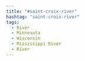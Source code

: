 ```yaml
---
title: "#saint-croix-river"
hashtag: "saint-croix-river"
tags:
  - River
  - Minnesota
  - Wisconsin
  - Mississippi River
  - River
---
```

